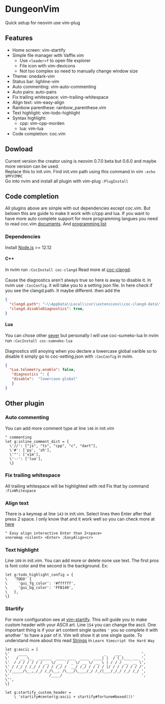 # DungeonVim

Quick setup for neovim use vim-plug

## Features
+ Home screen: vim-startify
+ Simple file manager with Vaffle.vim
  - Use `<leader>f` to open file explorer
  - File icon with vim-devicons
  - Not too complex so need to manually change window size
+ Theme: onedark-vim
+ Status bar: lighline-vim
+ Auto commenting: vim-auto-commenting
+ Auto pairs: auto-pairs
+ Fix trailing whitespace: vim-trailing-whitespace
+ Align text: vim-easy-align
+ Rainbow parenthese: rainbow_parenthese.vim
+ Text highlight: vim-todo-highlight
+ Syntax highlight:
  - cpp: vim-cpp-morden
  - lua: vim-lua
+ Code completion: coc.vim

## Dowload
Current version the creator using is neovim 0.7.0 beta but 0.6.0 and maybe more version can be used. <br />
Replace this to init.vim.
Find init.vim path using this command in vim `:echo $MYVIMRC` <br />
Go into nvim and install all plugin with vim-plug `:PlugInstall`

## Code completion
All plugins above are simple with out dependencies except coc.vim. But belown this are guide to make it work with c/cpp and lua. If 
you want to have more auto complete support for
more programming langues you need to read coc.vim [documents](https://github.com/neoclide/coc.nvim). And [programming list](https://github.com/neoclide/coc.nvim/wiki/Language-servers) <br />

### Dependencies
Install [Node.js](https://nodejs.org/en/) >= 12.12
#### C++
In nvim run `:CocInstall coc-clangd`
Read more at [coc-clangd](https://github.com/clangd/coc-clangd). <br /> <br />
Cause the diagnostics aren't always true so here is away to disable it. In nvim use `:CocConfig`. it will take you to a setting json file.
In here check if you see the clangd.path. It maybe different. then add the
```json
{
  "clangd.path": "~\\AppData\\Local\\coc\\extensions\\coc-clangd-data\\install\\13.0.0\\clangd_13.0.0\\bin\\clangd.exe",
  "clangd.disableDiagnostics": true,
}
```
#### Lua
You can chose other [sever](https://github.com/neoclide/coc.nvim/wiki/Language-servers#lua) but personally I will use coc-sumeko-lua
In nvim run `:CocInstall coc-sumneko-lua` <br /> <br />
Diagnostics still anoying when you declare a lowercase global varible so to disable it simply go to coc-setting.json with `:CocConfig` in nvim.
```json
{
  "Lua.telemetry.enable": false,
   "diagnostics ": {
   "disable":  "lowercase-global"
   }
}
```
## Other plugin

### Auto commenting
You can add more comment type at line `146` in init.vim
```vim
" commenting
let g:inline_comment_dict = {
  \'//': ["js", "ts", "cpp", "c", "dart"],
  \'#': ['py', 'sh'],
  \'"': ['vim'],
  \'--': ['lua'],
  \}
```
### Fix trailing whitespace
All trailing whitespace will be highlighted with red
Fix that by command `:FixWhitespace`

### Align text
There is a keymap at line `143` in init.vim. Select lines then Enter after that press 2 space.
I only know that and it work well so you can check more at [here](https://github.com/bronson/vim-trailing-whitespace)
```vim
" Easy align interactive Enter than 2<space>
vnoremap <silent> <Enter> :EasyAlign<cr>
```

### Text highlight
Line `109` in init.vim. You can add more or delete none use text. The first pros is font color and the second is the background. Ex:
```vim
let g:todo_highlight_config = {
\   'TODO' {
\     'gui_fg_color': '#ffffff',
\     'gui_bg_color': 'FFB140',
\   },
\}
```

### Startify
For more configuration see at [vim-startify](https://github.com/mhinz/vim-startify). This will guide you to make custom header
with your ASCII art. Line `154` you can change the ascii. One important thing is if your art content single quotes `'` you so
complete it with another ' to have a pair of it. Vim will show it at one single quote. To understand more about this read [Strings](https://learnvimscriptthehardway.stevelosh.com/chapters/26.html)
in `Learn Vimscript the Hard Way` <br />

```vim
let g:ascii = [
\'    ____                                   _    ___         ',
\'   / __ \__  ______  ____ ____  ____  ____| |  / (_)___ ___ ',
\'  / / / / / / / __ \/ __ `/ _ \/ __ \/ __ \ | / / / __ `__ \',
\' / /_/ / /_/ / / / / /_/ /  __/ /_/ / / / / |/ / / / / / / /',
\'/_____/\__,_/_/ /_/\__, /\___/\____/_/ /_/|___/_/_/ /_/ /_/ ',
\'                  /____/                                    ',
\'',
\]

let g:startify_custom_header =
    \ 'startify#center(g:ascii + startify#fortune#boxed())'
```
